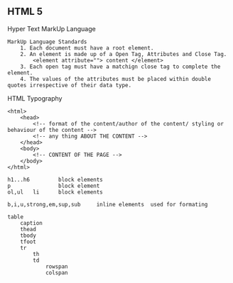 HTML 5
------------------------------------------------------------------------------------------------

Hyper Text MarkUp Language

    MarkUp Language Standards
        1. Each document must have a root element.
        2. An element is made up of a Open Tag, Attributes and Close Tag.
            <element attribute=""> content </element>
        3. Each open tag must have a matchign close tag to complete the element.
        4. The values of the attributes must be placed within double quotes irrespective of their data type.

HTML Typography

    <html>
        <head>
            <!-- format of the content/author of the content/ styling or behaviour of the content -->
            <!-- any thing ABOUT THE CONTENT -->
        </head>
        <body>
            <!-- CONTENT OF THE PAGE -->
        </body>
    </html>

    h1...h6         block elements
    p               block element
    ol,ul   li      block elements

    b,i,u,strong,em,sup,sub     inline elements  used for formating 

    table
        caption
        thead
        tbody
        tfoot
        tr
            th
            td
                rowspan
                colspan
